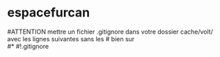 # espacefurcan
#ATTENTION mettre un fichier .gitignore dans votre dossier cache/volt/ avec les lignes suivantes sans les # bien sur  
#*
#!.gitignore
